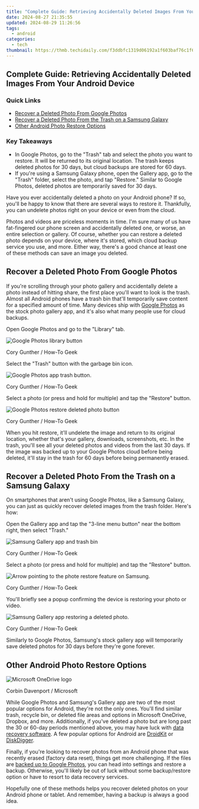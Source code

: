 ```yaml
---
title: "Complete Guide: Retrieving Accidentally Deleted Images From Your Android Device"
date: 2024-08-27 21:35:55
updated: 2024-08-29 11:26:56
tags:
  - android
categories:
  - tech
thumbnail: https://thmb.techidaily.com/f3ddbfc1319d06192a1f603baf76c1f6dea1578ed46bf0e0e3227f2988d719a1.jpg
---
```


## Complete Guide: Retrieving Accidentally Deleted Images From Your Android Device

### Quick Links

* [Recover a Deleted Photo From Google Photos](https://pokemon-go-android.techidaily.com/what-pokemon-evolve-with-a-dawn-stone-for-honor-80-pro-straight-screen-edition-drfone-by-drfone-virtual-android/)
* [Recover a Deleted Photo From the Trash on a Samsung Galaxy](https://video-screen-grab.techidaily.com/new-in-2024-audio-capture-system-testing-guide/)
* [Other Android Photo Restore Options](https://facebook-video-content.techidaily.com/will-televising-facebook-vids-become-a-trend-for-2024/)

### Key Takeaways

* In Google Photos, go to the "Trash" tab and select the photo you want to restore. It will be returned to its original location. The trash keeps deleted photos for 30 days, but cloud backups are stored for 60 days.
* If you're using a Samsung Galaxy phone, open the Gallery app, go to the "Trash" folder, select the photo, and tap "Restore." Similar to Google Photos, deleted photos are temporarily saved for 30 days.

 Have you ever accidentally deleted a photo on your Android phone? If so, you'll be happy to know that there are several ways to restore it. Thankfully, you can undelete photos right on your device or even from the cloud.

 Photos and videos are priceless moments in time. I'm sure many of us have fat-fingered our phone screen and accidentally deleted one, or worse, an entire selection or gallery. Of course, whether you can restore a deleted photo depends on your device, where it's stored, which cloud backup service you use, and more. Either way, there's a good chance at least one of these methods can save an image you deleted.

##  Recover a Deleted Photo From Google Photos

 If you're scrolling through your photo gallery and accidentally delete a photo instead of hitting share, the first place you'll want to look is the trash. Almost all Android phones have a trash bin that'll temporarily save content for a specified amount of time. Many devices ship with [Google Photos](https://www.anrdoezrs.net/links/3607085/type/dlg/sid/UUhtgUeUpU2000969/https://play.google.com/store/apps/details?id=com.google.android.apps.photos&hl=en%5FUS&gl=US) as the stock photo gallery app, and it's also what many people use for cloud backups.

 Open Google Photos and go to the "Library" tab.

![Google Photos library button](https://static1.howtogeekimages.com/wordpress/wp-content/uploads/2023/11/google-photos-library-1.jpg) 

Cory Gunther / How-To Geek

 Select the "Trash" button with the garbage bin icon.

![Google Photos app trash button.](https://static1.howtogeekimages.com/wordpress/wp-content/uploads/2023/11/google-photos-library-trash-1.jpg) 

Cory Gunther / How-To Geek

 Select a photo (or press and hold for multiple) and tap the "Restore" button.

![Google Photos restore deleted photo button](https://static1.howtogeekimages.com/wordpress/wp-content/uploads/2023/11/google-photos-restore-deleted.jpg) 

Cory Gunther / How-To Geek

 When you hit restore, it'll undelete the image and return to its original location, whether that's your gallery, downloads, screenshots, etc. In the trash, you'll see all your deleted photos and videos from the last 30 days. If the image was backed up to your Google Photos cloud before being deleted, it'll stay in the trash for 60 days before being permanently erased.

##  Recover a Deleted Photo From the Trash on a Samsung Galaxy

 On smartphones that aren't using Google Photos, like a Samsung Galaxy, you can just as quickly recover deleted images from the trash folder. Here's how:

 Open the Gallery app and tap the "3-line menu button" near the bottom right, then select "Trash."

![Samsung Gallery app and trash bin](https://static1.howtogeekimages.com/wordpress/wp-content/uploads/2023/11/samsung-gallery-trash-bin-1.jpg) 

Cory Gunther / How-To Geek

 Select a photo (or press and hold for multiple) and tap the "Restore" button.

![Arrow pointing to the phote restore feature on Samsung.](https://static1.howtogeekimages.com/wordpress/wp-content/uploads/2023/11/samsung-gallery-restore-option-1.jpg) 

Cory Gunther / How-To Geek

 You'll briefly see a popup confirming the device is restoring your photo or video.

![Samsung Gallery app restoring a deleted photo.](https://static1.howtogeekimages.com/wordpress/wp-content/uploads/2023/11/samsung-gallery-restoring-deleted-photo-1.jpg) 

Cory Gunther / How-To Geek

 Similarly to Google Photos, Samsung's stock gallery app will temporarily save deleted photos for 30 days before they're gone forever.

##  Other Android Photo Restore Options

![Microsoft OneDrive logo](https://static1.howtogeekimages.com/wordpress/wp-content/uploads/2023/08/microsoft-onedrive-logo-1.jpg) 

Corbin Davenport / Microsoft

 While Google Photos and Samsung's Gallery app are two of the most popular options for Android, they're not the only ones. You'll find similar trash, recycle bin, or deleted file areas and options in Microsoft OneDrive, Dropbox, and more. Additionally, if you've deleted a photo but are long past the 30 or 60-day periods mentioned above, you may have luck with [data recovery software](https://screen-sharing-recording.techidaily.com/new-2024-approved-stepwise-process-for-capturing-live-soundtracks-online/). A few popular options for Android are [DroidKit](https://redirect.viglink.com/?key=e7eab128eb8d1c53e14db14f4c632447&cuid=UUhtgUeUpU2000969&u=https%3A%2F%2Fwww.imobie.com%2Fdroidkit%2F) or [DiskDigger](https://www.anrdoezrs.net/links/3607085/type/dlg/sid/UUhtgUeUpU2000969/https://play.google.com/store/apps/details?id=com.defianttech.diskdigger).

 Finally, if you're looking to recover photos from an Android phone that was recently erased (factory data reset), things get more challenging. If the files are [backed up to Google Photos](https://extra-approaches.techidaily.com/in-2024-no-cost-humor-in-your-arsenal-ultimate-meme-guide/), you can head into settings and restore a backup. Otherwise, you'll likely be out of luck without some backup/restore option or have to resort to data recovery services.

 Hopefully one of these methods helps you recover deleted photos on your Android phone or tablet. And remember, having a backup is always a good idea.

<ins class="adsbygoogle"
     style="display:block"
     data-ad-format="autorelaxed"
     data-ad-client="ca-pub-7571918770474297"
     data-ad-slot="1223367746"></ins>



<ins class="adsbygoogle"
     style="display:block"
     data-ad-client="ca-pub-7571918770474297"
     data-ad-slot="8358498916"
     data-ad-format="auto"
     data-full-width-responsive="true"></ins>
